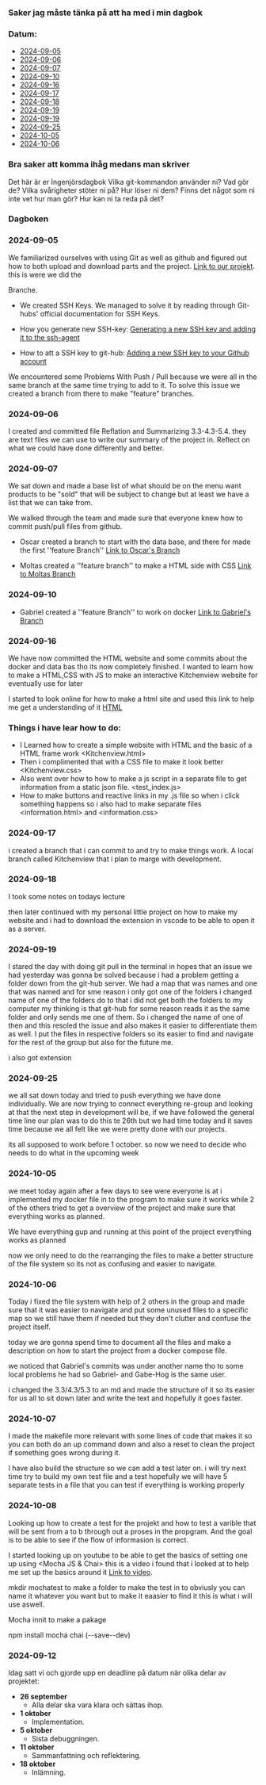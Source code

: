 ### Saker jag måste tänka på att ha med i min dagbok ###

### Datum: 
- [2024-09-05](#2024-09-05)
- [2024-09-06](#2024-09-06)
- [2024-09-07](#2024-09-07)
- [2024-09-10](#2024-09-10)
- [2024-09-16](#2024-09-16)
- [2024-09-17](#2024-09-17)
- [2024-09-18](#2024-09-18)
- [2024-09-19](#2024-09-19)
- [2024-09-19](#2024-09-19)
- [2024-09-25](#2024-09-25)
- [2024-10-05](#2024-10-05)
- [2024-10-06](#2024-10-06)

### Bra saker att komma ihåg medans man skriver ###
Det här är er Ingenjörsdagbok 
Vilka git-kommandon använder ni? Vad gör de? 
Vilka svårigheter stöter ni på? Hur löser ni dem? 
Finns det något som ni inte vet hur man gör? Hur kan ni ta reda på det? 

### Dagboken ###
### 2024-09-05 ###
We familiarized ourselves with using Git as well as github and figured out how to both upload and download parts and the project.
[Link to our projekt](https://github.com/oscar-larm/Burger).
this is were we did the <MAIN> Branche.

- We created SSH Keys. We managed to solve it by reading through Git-hubs' official documentation for SSH Keys.
- How you generate new SSH-key: [Generating a new SSH key and adding it to the ssh-agent](https://docs.github.com/en/authentication/connecting-to-github-with-ssh/generating-a-new-ssh-key-and-adding-it-to-the-ssh-agent)

- How to att a SSH key to git-hub: [Adding a new SSH key to your Github account](https://docs.github.com/en/authentication/connecting-to-github-with-ssh/adding-a-new-ssh-key-to-your-github-account)

We encountered some Problems With Push / Pull because we were all in the same branch at the same time trying to add to it.
To solve this issue we created a <Developer> branch from there to make "feature" branches.

### 2024-09-06 ###

I created and committed file Reflation and Summarizing 3.3-4.3-5.4. they are text files we can use to write our summary of the project in. Reflect on what we could have done differently and better.

### 2024-09-07 ###
We sat down and made a base list of what should be on the menu want products to be "sold" that will be subject to change but at least we have a list that we can take from. 

We walked through the team and made sure that everyone knew how to commit push/pull files from github.
- Oscar created a branch to start with the data base, and there for made the first ''feature Branch''
[Link to Oscar's Branch](https://github.com/oscar-larm/Burger/tree/database)

- Moltas created a ''feature branch'' to make a HTML side with CSS 
[Link to Moltas Branch](https://github.com/oscar-larm/Burger/tree/Moltas)

### 2024-09-10 ###
- Gabriel created a ''feature Branch'' to work on docker
[Link to Gabriel's Branch](https://github.com/oscar-larm/Burger/tree/G_branch)

### 2024-09-16 ###
We have now committed the HTML website and some commits about the docker and data bas tho its now completely finished. I wanted to learn how to make a HTML,CSS with JS to make an interactive Kitchenview website for eventually use for later 

I started to look online for how to make a html site and used this link to help me get a understanding of it [HTML](https://www.hostinger.in/tutorials/making-website-with-html)

### Things i have lear how to do:
- I Learned how to create a simple website with HTML and the basic of a HTML frame work <Kitchenview.html>
- Then i complimented that with a CSS file to make it look better <Kitchenview.css>
- Also went over how to how to make a js script in a separate file to get information from a static json file. <test_index.js>
- How to make buttons and reactive links in my .js file so when i click something happens so i also had to make separate files 
<information.html> and <information.css>

### 2024-09-17 ###
i created a branch that i can commit to and try to make things work.
A local branch called Kitchenview that i plan to marge with development.


### 2024-09-18 ### 

I took some notes on todays lecture 

then later continued with my personal little project on how to make my website and i had to download the extension <Open in browser> in vscode to be able to open it as a server.


### 2024-09-19 ###
I stared the day with doing git pull in the terminal in hopes that an issue we had yesterday was gonna be solved because i had a problem getting a folder down from the git-hub server. We had a map that was names <MenuStore> and one that was named <menuSore> and for sme reason i only got one of the folders i changed name of one of the folders do to that i did not get both the folders to my computer my thinking is that git-hub for some reason reads it as the same folder and only sends me one of them. So  i changed the name of one of then and this resoled the issue and also makes it easier to differentiate them as well.
I put the files in respective folders so its easier to find and navigate for the rest of the group but also for the future me.

i also got extension <live server>

### 2024-09-25 ###
we all sat down today and tried to push everything we have done individually. We are now trying to connect everything re-group and looking at that the next step in development will be, if we have followed the general time line our plan was to do this te 26th but we had time today and it saves time because we all felt like we were pretty done with our projects.

its all supposed to work before 1 october.
so now we need to decide who needs to do what in the upcoming week

### 2024-10-05 ###
we meet today again after a few days to see were everyone is at i implemented my docker file in to the program to make sure it works while 2 of the others tried to get a overview of the project and make sure that everything works as planned.

We have everything gup and running at this point of the project everything works as planned 

now we only need to do the rearranging the files to make a better structure of the file system so its not as confusing and easier to navigate.

### 2024-10-06 ### 
Today i fixed the file system with help of 2 others in the group and made sure that it was easier to navigate and put some unused files to a specific map so we still have them if needed but they don't clutter and confuse the project itself.

today we are gonna spend time to document all the files and make a description on how to start the project from a docker compose file.

we noticed that Gabriel's commits was under another name tho to some local problems he had so Gabriel- and Gabe-Hog is the same user.

i changed the 3.3/4.3/5.3 to an md and made the structure of it so its easier for us all to sit down later and write the text and hopefully it goes faster.

### 2024-10-07 ###

I made the makefile more relevant with some lines of code that makes it so you can both do an up command down and also a reset to clean the project if something goes wrong during it.

I have also build the structure so we can add a test later on. 
i will try next time try to build my own test file and a test hopefully we will have 5 separate tests in a file that you can test if everything is working properly 

### 2024-10-08 ###
Looking up how to create a test for the projekt and how to test a varible that will be sent from a to b through out a proses in the propgram.
And the goal is to be able to see if the flow of informasion is correct.

I started looking up on youtube to be able to get  the basics of setting one up using <Mocha JS & Chai> this is a video i found that i looked at to help me set up the basics around it [Link to video](https://www.youtube.com/watch?v=MLTRHc5dk6s).

mkdir mochatest to make a folder to make the test in to obviusly you can name it whatever you want but to make it eaasier to find it this is what i will use aswell. 

Mocha innit to make a pakage 

npm install mocha chai (--save--dev)



### 2024-09-12 ###
Idag satt vi och gjorde upp en deadline på datum när olika delar av projektet:


- **26 september**
    - Alla delar ska vara klara och sättas ihop.
- **1 oktober**
    - Implementation.
- **5 oktober**
    - Sista debuggningen.
- **11 oktober**
    - Sammanfattning och reflektering.
- **18 oktober**
    - Inlämning.

